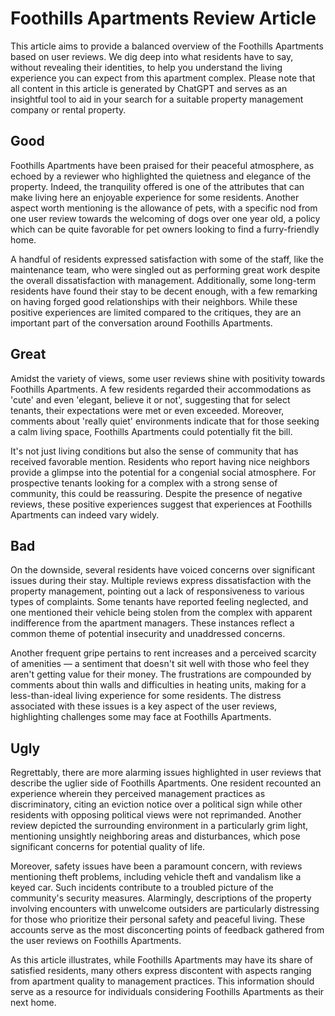 # Foothills Apartments Review Article

This article aims to provide a balanced overview of the Foothills Apartments based on user reviews. We dig deep into what residents have to say, without revealing their identities, to help you understand the living experience you can expect from this apartment complex. Please note that all content in this article is generated by ChatGPT and serves as an insightful tool to aid in your search for a suitable property management company or rental property.

## Good

Foothills Apartments have been praised for their peaceful atmosphere, as echoed by a reviewer who highlighted the quietness and elegance of the property. Indeed, the tranquility offered is one of the attributes that can make living here an enjoyable experience for some residents. Another aspect worth mentioning is the allowance of pets, with a specific nod from one user review towards the welcoming of dogs over one year old, a policy which can be quite favorable for pet owners looking to find a furry-friendly home.

A handful of residents expressed satisfaction with some of the staff, like the maintenance team, who were singled out as performing great work despite the overall dissatisfaction with management. Additionally, some long-term residents have found their stay to be decent enough, with a few remarking on having forged good relationships with their neighbors. While these positive experiences are limited compared to the critiques, they are an important part of the conversation around Foothills Apartments.

## Great

Amidst the variety of views, some user reviews shine with positivity towards Foothills Apartments. A few residents regarded their accommodations as 'cute' and even 'elegant, believe it or not', suggesting that for select tenants, their expectations were met or even exceeded. Moreover, comments about 'really quiet' environments indicate that for those seeking a calm living space, Foothills Apartments could potentially fit the bill.

It's not just living conditions but also the sense of community that has received favorable mention. Residents who report having nice neighbors provide a glimpse into the potential for a congenial social atmosphere. For prospective tenants looking for a complex with a strong sense of community, this could be reassuring. Despite the presence of negative reviews, these positive experiences suggest that experiences at Foothills Apartments can indeed vary widely.

## Bad

On the downside, several residents have voiced concerns over significant issues during their stay. Multiple reviews express dissatisfaction with the property management, pointing out a lack of responsiveness to various types of complaints. Some tenants have reported feeling neglected, and one mentioned their vehicle being stolen from the complex with apparent indifference from the apartment managers. These instances reflect a common theme of potential insecurity and unaddressed concerns.

Another frequent gripe pertains to rent increases and a perceived scarcity of amenities — a sentiment that doesn't sit well with those who feel they aren't getting value for their money. The frustrations are compounded by comments about thin walls and difficulties in heating units, making for a less-than-ideal living experience for some residents. The distress associated with these issues is a key aspect of the user reviews, highlighting challenges some may face at Foothills Apartments.

## Ugly

Regrettably, there are more alarming issues highlighted in user reviews that describe the uglier side of Foothills Apartments. One resident recounted an experience wherein they perceived management practices as discriminatory, citing an eviction notice over a political sign while other residents with opposing political views were not reprimanded. Another review depicted the surrounding environment in a particularly grim light, mentioning unsightly neighboring areas and disturbances, which pose significant concerns for potential quality of life.

Moreover, safety issues have been a paramount concern, with reviews mentioning theft problems, including vehicle theft and vandalism like a keyed car. Such incidents contribute to a troubled picture of the community's security measures. Alarmingly, descriptions of the property involving encounters with unwelcome outsiders are particularly distressing for those who prioritize their personal safety and peaceful living. These accounts serve as the most disconcerting points of feedback gathered from the user reviews on Foothills Apartments.

As this article illustrates, while Foothills Apartments may have its share of satisfied residents, many others express discontent with aspects ranging from apartment quality to management practices. This information should serve as a resource for individuals considering Foothills Apartments as their next home.